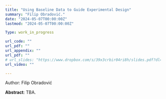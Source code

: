 ```yaml
---
title: "Using Baseline Data to Guide Experimental Design"
summary: "Filip Obradović."
date: "2024-05-07T00:00:00Z"
lastmod: "2024-05-07T00:00:00Z"

Type: work_in_progress

url_code: ""
url_pdf: ""
url_appendix: ""
url_pdf: ""
# url_slides: "https://www.dropbox.com/s/39x3crbir04ri8h/slides.pdf?dl=0"
url_video: ""

---
```

Author: Filip Obradović

**Abstract**: TBA.

